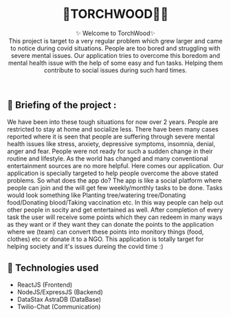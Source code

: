 <h1 align="center">
   🚀TORCHWOOD🕵️‍♀️
</h1>

<p align="center">
    ✨ Welcome to TorchWood✨ <br />
    This project is target to a very regular problem which grew larger and came to notice during covid situations. People are too bored and struggling with severe mental issues. Our application tries to overcome this boredom and mental health issue with the help of some easy and fun tasks. Helping them contribute to social issues during such hard times.
</p>
<br />

## 📌 Briefing of the project :
We have been into these tough situations for now over 2 years. People are restricted to stay at home and socialize less. There have been many cases reported where it is seen that people are suffering through severe mental health issues like stress, anxiety, depressive symptoms, insomnia, denial, anger and fear. People were not ready for such a sudden change in their routine and lifestyle. As the world has changed and many conventional entertainment sources are no more helpful. Here comes our application. Our application is specially targeted to help people overcome the above stated problems. So what does the app do? The app is like a social platform where people can join and the will get few weekly/monthly tasks to be done. Tasks would look something like Planting tree/watering tree/Donating food/Donating blood/Taking vaccination etc. In this way people can help out other people in socity and get entertained as well. After completion of every task the user will receive some points which they can redeem in many ways as they want or if they want they can donate the points to the application where we (team) can convert these points into monitory things (food, clothes) etc or donate it to a NGO. This application is totally target for helping society and it's issues dureing the covid time :)

## 📌 Technologies used
- ReactJS (Frontend)
- NodeJS/ExpressJS (Backend)
- DataStax AstraDB (DataBase)
- Twilio-Chat (Communication)